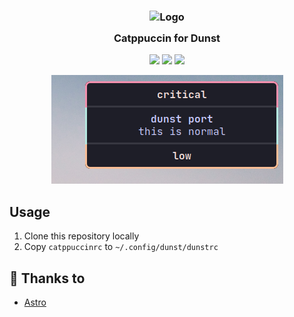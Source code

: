 <h3 align="center">
	<img src="https://raw.githubusercontent.com/catppuccin/catppuccin/dev/assets/logos/exports/1544x1544_circle.png" width="100" alt="Logo"/><br/>
	<img src="https://raw.githubusercontent.com/catppuccin/catppuccin/dev/assets/misc/transparent.png" height="30" width="0px"/>
	Catppuccin for Dunst
	<img src="https://raw.githubusercontent.com/catppuccin/catppuccin/dev/assets/misc/transparent.png" height="30" width="0px"/>
</h3>

<p align="center">
    <a href="https://github.com/narutoxy/dunst/stargazers"><img src="https://img.shields.io/github/stars/narutoxy/dunst?colorA=1e1e28&colorB=c9cbff&style=for-the-badge&logo=starship style=for-the-badge"></a>
    <a href="https://github.com/narutoxy/dunst/issues"><img src="https://img.shields.io/github/issues/narutoxy/dunst?colorA=1e1e28&colorB=f7be95&style=for-the-badge"></a>
    <a href="https://github.com/narutoxy/dunst/contributors"><img src="https://img.shields.io/github/contributors/narutoxy/dunst?colorA=1e1e28&colorB=b1e1a6&style=for-the-badge"></a>
</p>

<p align="center">
  <img src="./assets/dunst.png"/>
</p>

## Usage

1. Clone this repository locally
2. Copy `catppuccinrc` to `~/.config/dunst/dunstrc`

## 💝 Thanks to

- [Astro](https://github.com/astro)
